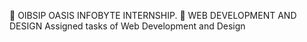 🔗 OIBSIP
OASIS INFOBYTE INTERNSHIP.
🔗 WEB DEVELOPMENT AND DESIGN
Assigned tasks of Web Development and Design 
